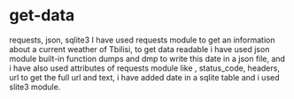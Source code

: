 # get-data
requests, json, sqlite3
I have used requests module to get an information about a current weather of Tbilisi, to get data readable i have used json module built-in function dumps and dmp to write this date in a json file, and i have also used attributes of requests module like , status_code, headers, url to get the full url and text, i have added date in a sqlite table and i used slite3 module. 
